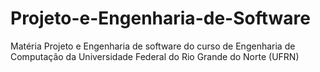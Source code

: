 # Projeto-e-Engenharia-de-Software
Matéria Projeto e Engenharia de software do curso de Engenharia de Computação da Universidade Federal do Rio Grande do Norte (UFRN)
